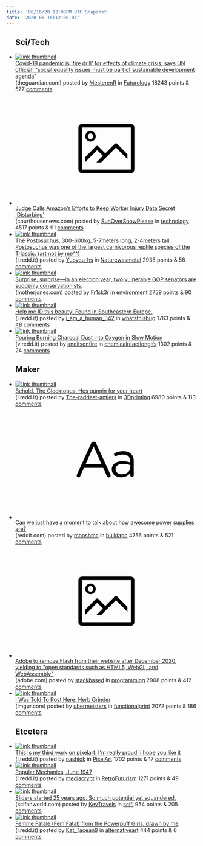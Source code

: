 ```yaml
---
title: '06/16/20 12:00PM UTC Snapshot'
date: '2020-06-16T12:00:04'
---
```

<ul>
<h2>Sci/Tech</h2>

<li><a href='https://www.theguardian.com/environment/2020/jun/15/covid-19-pandemic-is-fire-drill-for-effects-of-climate-crisis-says-un-official'><img src='https://b.thumbs.redditmedia.com/obFj4yKQQyX1cjYwsZc-ER9wlD_5T4NQF8wAlrgTE7c.jpg' alt='link thumbnail'></a><div><div class='linkTitle'><a href='https://www.theguardian.com/environment/2020/jun/15/covid-19-pandemic-is-fire-drill-for-effects-of-climate-crisis-says-un-official'>Covid-19 pandemic is 'fire drill' for effects of climate crisis, says UN official: "social equality issues must be part of sustainable development agenda"</a></div>(theguardian.com) posted by <a href='https://www.reddit.com/user/MesterenR'>MesterenR</a> in <a href='https://www.reddit.com/r/Futurology'>Futurology</a> 18243 points & 577 <a href='https://www.reddit.com/r/Futurology/comments/h9j51a/covid19_pandemic_is_fire_drill_for_effects_of/'>comments</a></div></li>

<li><a href='https://www.courthousenews.com/judge-says-amazons-efforts-to-keep-worker-injury-data-secret-disturbing/amp/'><svg version='1.1' viewBox='-34 -14 104 64' preserveAspectRatio='xMidYMid meet' xmlns='http://www.w3.org/2000/svg' xmlns:xlink='http://www.w3.org/1999/xlink'>
    <title>link thumbnail</title>
    <path d='M32,4H4A2,2,0,0,0,2,6V30a2,2,0,0,0,2,2H32a2,2,0,0,0,2-2V6A2,2,0,0,0,32,4ZM4,30V6H32V30Z'></path>
    <path d='M8.92,14a3,3,0,1,0-3-3A3,3,0,0,0,8.92,14Zm0-4.6A1.6,1.6,0,1,1,7.33,11,1.6,1.6,0,0,1,8.92,9.41Z'></path>
    <path d='M22.78,15.37l-5.4,5.4-4-4a1,1,0,0,0-1.41,0L5.92,22.9v2.83l6.79-6.79L16,22.18l-3.75,3.75H15l8.45-8.45L30,24V21.18l-5.81-5.81A1,1,0,0,0,22.78,15.37Z'></path>
    </svg></a><div><div class='linkTitle'><a href='https://www.courthousenews.com/judge-says-amazons-efforts-to-keep-worker-injury-data-secret-disturbing/amp/'>Judge Calls Amazon’s Efforts to Keep Worker Injury Data Secret 'Disturbing'</a></div>(courthousenews.com) posted by <a href='https://www.reddit.com/user/SunOverSnowPlease'>SunOverSnowPlease</a> in <a href='https://www.reddit.com/r/technology'>technology</a> 4517 points & 91 <a href='https://www.reddit.com/r/technology/comments/h9rp61/judge_calls_amazons_efforts_to_keep_worker_injury/'>comments</a></div></li>

<li><a href='https://i.redd.it/t2xixxpgu2551.png'><img src='https://b.thumbs.redditmedia.com/k1lJUtVkMpasjSn1FghyBjf985tKB5YwDi7xT-NJizQ.jpg' alt='link thumbnail'></a><div><div class='linkTitle'><a href='https://i.redd.it/t2xixxpgu2551.png'>The Postosuchus, 300-600kg, 5-7meters long, 2-4meters tall. Postosuchus was one of the largest carnivorous reptile species of the Triassic. (art not by me^^)</a></div>(i.redd.it) posted by <a href='https://www.reddit.com/user/Yuoyou_hs'>Yuoyou_hs</a> in <a href='https://www.reddit.com/r/Naturewasmetal'>Naturewasmetal</a> 2935 points & 58 <a href='https://www.reddit.com/r/Naturewasmetal/comments/h9gi0m/the_postosuchus_300600kg_57meters_long_24meters/'>comments</a></div></li>

<li><a href='https://www.motherjones.com/environment/2020/06/surprise-surprise-in-an-election-year-two-vulnerable-gop-senators-are-suddenly-conservationists/'><img src='https://b.thumbs.redditmedia.com/ZqlUUPXnkp5xEmcRi4ifIGlizSQvR-yhw1kBl-ZGTGI.jpg' alt='link thumbnail'></a><div><div class='linkTitle'><a href='https://www.motherjones.com/environment/2020/06/surprise-surprise-in-an-election-year-two-vulnerable-gop-senators-are-suddenly-conservationists/'>Surprise, surprise—in an election year, two vulnerable GOP senators are suddenly conservationists.</a></div>(motherjones.com) posted by <a href='https://www.reddit.com/user/Fr1sk3r'>Fr1sk3r</a> in <a href='https://www.reddit.com/r/environment'>environment</a> 2759 points & 90 <a href='https://www.reddit.com/r/environment/comments/h9ff05/surprise_surprisein_an_election_year_two/'>comments</a></div></li>

<li><a href='https://i.redd.it/ryi0bdibm3551.jpg'><img src='https://b.thumbs.redditmedia.com/2egTl-Ucr7Y_qw1lNR5CdohH-Zb5-Uh0ft0NMhdDVIM.jpg' alt='link thumbnail'></a><div><div class='linkTitle'><a href='https://i.redd.it/ryi0bdibm3551.jpg'>Help me ID this beauty! Found in Southeastern Europe.</a></div>(i.redd.it) posted by <a href='https://www.reddit.com/user/i_am_a_human_342'>i_am_a_human_342</a> in <a href='https://www.reddit.com/r/whatsthisbug'>whatsthisbug</a> 1763 points & 48 <a href='https://www.reddit.com/r/whatsthisbug/comments/h9jboh/help_me_id_this_beauty_found_in_southeastern/'>comments</a></div></li>

<li><a href='https://v.redd.it/yyvlz54gw5551'><img src='https://b.thumbs.redditmedia.com/qZVjwv1Hd1m7bmdgcObFTQ6DdRWK25V5Im-dgJZInwk.jpg' alt='link thumbnail'></a><div><div class='linkTitle'><a href='https://v.redd.it/yyvlz54gw5551'>Pouring Burning Charcoal Dust into Oxygen in Slow Motion</a></div>(v.redd.it) posted by <a href='https://www.reddit.com/user/anditsonfire'>anditsonfire</a> in <a href='https://www.reddit.com/r/chemicalreactiongifs'>chemicalreactiongifs</a> 1302 points & 24 <a href='https://www.reddit.com/r/chemicalreactiongifs/comments/h9s01k/pouring_burning_charcoal_dust_into_oxygen_in_slow/'>comments</a></div></li>

<h2>Maker</h2>

<li><a href='https://i.redd.it/a7hrt5g8k4551.jpg'><img src='https://a.thumbs.redditmedia.com/fmL4VCet1Tu4qIcmETfmY3muZvA0xPBTAbOOs8hvPT0.jpg' alt='link thumbnail'></a><div><div class='linkTitle'><a href='https://i.redd.it/a7hrt5g8k4551.jpg'>Behold. The Glocktopus. Hes gunnin for your heart</a></div>(i.redd.it) posted by <a href='https://www.reddit.com/user/The-raddest-antlers'>The-raddest-antlers</a> in <a href='https://www.reddit.com/r/3Dprinting'>3Dprinting</a> 6980 points & 113 <a href='https://www.reddit.com/r/3Dprinting/comments/h9my4e/behold_the_glocktopus_hes_gunnin_for_your_heart/'>comments</a></div></li>

<li><a href='https://www.reddit.com/r/buildapc/comments/h9mmkg/can_we_just_have_a_moment_to_talk_about_how/'><svg version='1.1' viewBox='-34 -12 104 64' preserveAspectRatio='xMidYMid slice' xmlns='http://www.w3.org/2000/svg' xmlns:xlink='http://www.w3.org/1999/xlink'>
    <title>text link thumbnail</title>
    <path d='M12.19,8.84a1.45,1.45,0,0,0-1.4-1h-.12a1.46,1.46,0,0,0-1.42,1L1.14,26.56a1.29,1.29,0,0,0-.14.59,1,1,0,0,0,1,1,1.12,1.12,0,0,0,1.08-.77l2.08-4.65h11l2.08,4.59a1.24,1.24,0,0,0,1.12.83,1.08,1.08,0,0,0,1.08-1.08,1.64,1.64,0,0,0-.14-.57ZM6.08,20.71l4.59-10.22,4.6,10.22Z'>
    </path>
    <path d='M32.24,14.78A6.35,6.35,0,0,0,27.6,13.2a11.36,11.36,0,0,0-4.7,1,1,1,0,0,0-.58.89,1,1,0,0,0,.94.92,1.23,1.23,0,0,0,.39-.08,8.87,8.87,0,0,1,3.72-.81c2.7,0,4.28,1.33,4.28,3.92v.5a15.29,15.29,0,0,0-4.42-.61c-3.64,0-6.14,1.61-6.14,4.64v.05c0,2.95,2.7,4.48,5.37,4.48a6.29,6.29,0,0,0,5.19-2.48V26.9a1,1,0,0,0,1,1,1,1,0,0,0,1-1.06V19A5.71,5.71,0,0,0,32.24,14.78Zm-.56,7.7c0,2.28-2.17,3.89-4.81,3.89-1.94,0-3.61-1.06-3.61-2.86v-.06c0-1.8,1.5-3,4.2-3a15.2,15.2,0,0,1,4.22.61Z'>
    </path>
    </svg></a><div><div class='linkTitle'><a href='https://www.reddit.com/r/buildapc/comments/h9mmkg/can_we_just_have_a_moment_to_talk_about_how/'>Can we just have a moment to talk about how awesome power supplies are?</a></div>(reddit.com) posted by <a href='https://www.reddit.com/user/mooshmc'>mooshmc</a> in <a href='https://www.reddit.com/r/buildapc'>buildapc</a> 4756 points & 521 <a href='https://www.reddit.com/r/buildapc/comments/h9mmkg/can_we_just_have_a_moment_to_talk_about_how/'>comments</a></div></li>

<li><a href='https://www.adobe.com/products/flashplayer/end-of-life.html'><svg version='1.1' viewBox='-34 -14 104 64' preserveAspectRatio='xMidYMid meet' xmlns='http://www.w3.org/2000/svg' xmlns:xlink='http://www.w3.org/1999/xlink'>
    <title>link thumbnail</title>
    <path d='M32,4H4A2,2,0,0,0,2,6V30a2,2,0,0,0,2,2H32a2,2,0,0,0,2-2V6A2,2,0,0,0,32,4ZM4,30V6H32V30Z'></path>
    <path d='M8.92,14a3,3,0,1,0-3-3A3,3,0,0,0,8.92,14Zm0-4.6A1.6,1.6,0,1,1,7.33,11,1.6,1.6,0,0,1,8.92,9.41Z'></path>
    <path d='M22.78,15.37l-5.4,5.4-4-4a1,1,0,0,0-1.41,0L5.92,22.9v2.83l6.79-6.79L16,22.18l-3.75,3.75H15l8.45-8.45L30,24V21.18l-5.81-5.81A1,1,0,0,0,22.78,15.37Z'></path>
    </svg></a><div><div class='linkTitle'><a href='https://www.adobe.com/products/flashplayer/end-of-life.html'>Adobe to remove Flash from their website after December 2020, yielding to "open standards such as HTML5, WebGL, and WebAssembly"</a></div>(adobe.com) posted by <a href='https://www.reddit.com/user/stackbased'>stackbased</a> in <a href='https://www.reddit.com/r/programming'>programming</a> 2908 points & 412 <a href='https://www.reddit.com/r/programming/comments/h9ol0n/adobe_to_remove_flash_from_their_website_after/'>comments</a></div></li>

<li><a href='https://imgur.com/DVbcvyq'><img src='https://a.thumbs.redditmedia.com/kfdBh0epkCzeMopEVLcPwUpeKQ5VS96kxsG4ZrURRq4.jpg' alt='link thumbnail'></a><div><div class='linkTitle'><a href='https://imgur.com/DVbcvyq'>I Was Told To Post Here: Herb Grinder</a></div>(imgur.com) posted by <a href='https://www.reddit.com/user/ubermeisters'>ubermeisters</a> in <a href='https://www.reddit.com/r/functionalprint'>functionalprint</a> 2072 points & 186 <a href='https://www.reddit.com/r/functionalprint/comments/h9ixvw/i_was_told_to_post_here_herb_grinder/'>comments</a></div></li>

<h2>Etcetera</h2>

<li><a href='https://i.redd.it/fchhkxd2w4551.png'><img src='https://a.thumbs.redditmedia.com/LBKKt6cj55PN_NQdWg3z5chaVZRwrXTZ3jGi6uN4260.jpg' alt='link thumbnail'></a><div><div class='linkTitle'><a href='https://i.redd.it/fchhkxd2w4551.png'>This is my third work on pixelart. I'm really proud, i hope you like it</a></div>(i.redd.it) posted by <a href='https://www.reddit.com/user/nashiok'>nashiok</a> in <a href='https://www.reddit.com/r/PixelArt'>PixelArt</a> 1702 points & 17 <a href='https://www.reddit.com/r/PixelArt/comments/h9o879/this_is_my_third_work_on_pixelart_im_really_proud/'>comments</a></div></li>

<li><a href='https://i.redd.it/r6y5mwiif6551.jpg'><img src='https://a.thumbs.redditmedia.com/4lOF0yoABOSGV_fkLeIlCS0I9Rt_vNH_MibyH34t744.jpg' alt='link thumbnail'></a><div><div class='linkTitle'><a href='https://i.redd.it/r6y5mwiif6551.jpg'>Popular Mechanics, June 1947</a></div>(i.redd.it) posted by <a href='https://www.reddit.com/user/mediacrypt'>mediacrypt</a> in <a href='https://www.reddit.com/r/RetroFuturism'>RetroFuturism</a> 1271 points & 49 <a href='https://www.reddit.com/r/RetroFuturism/comments/h9tttz/popular_mechanics_june_1947/'>comments</a></div></li>

<li><a href='https://scifanworld.com/tv-series/sliders'><img src='https://b.thumbs.redditmedia.com/15pbi47PyIhMZT83RLAg2wR-u5yexTY9kUas0QQrPOc.jpg' alt='link thumbnail'></a><div><div class='linkTitle'><a href='https://scifanworld.com/tv-series/sliders'>Sliders started 25 years ago. So much potential yet squandered.</a></div>(scifanworld.com) posted by <a href='https://www.reddit.com/user/KevTravels'>KevTravels</a> in <a href='https://www.reddit.com/r/scifi'>scifi</a> 954 points & 205 <a href='https://www.reddit.com/r/scifi/comments/h9rakl/sliders_started_25_years_ago_so_much_potential/'>comments</a></div></li>

<li><a href='https://i.redd.it/a9lkbp3xk3551.jpg'><img src='https://b.thumbs.redditmedia.com/e5Tr-UTkjysEZf6zg-cbiKuGcXQBlkxjeTqvkB9Rpyk.jpg' alt='link thumbnail'></a><div><div class='linkTitle'><a href='https://i.redd.it/a9lkbp3xk3551.jpg'>Femme Fatale (Fem Fatal) from the Powerpuff Girls, drawn by me</a></div>(i.redd.it) posted by <a href='https://www.reddit.com/user/Kat_Tacean9'>Kat_Tacean9</a> in <a href='https://www.reddit.com/r/alternativeart'>alternativeart</a> 444 points & 6 <a href='https://www.reddit.com/r/alternativeart/comments/h9j6bk/femme_fatale_fem_fatal_from_the_powerpuff_girls/'>comments</a></div></li>

</ul>
